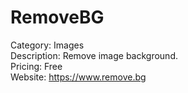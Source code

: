 # RemoveBG

Category: Images  
Description: Remove image background.  
Pricing: Free  
Website: https://www.remove.bg
